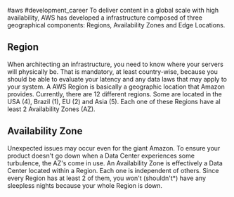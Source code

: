 #aws #development_career 
To deliver content in a global scale with high availability, AWS has developed a infrastructure composed of three geographical components: Regions, Availability Zones and Edge Locations.

## Region
When architecting an infrastructure, you need to know where your servers will physically be. That is mandatory, at least country-wise, because you should be able to evaluate your latency and any data laws that may apply to your system. 
A AWS Region is basically a geographic location that Amazon provides. Currently, there are 12 different regions. Some are located in the USA (4), Brazil (1), EU (2) and Asia (5).
Each one of these Regions have al least 2 Availability Zones (AZ).

## Availability Zone 
Unexpected issues may occur even for the giant Amazon. To ensure your product doesn't go down when a Data Center experiences some turbulence, the AZ's come in use. An Availability Zone is effectively a Data Center located within a Region. Each one is independent of others. Since every Region has at least 2 of them, you won't (shouldn't*) have any sleepless nights because your whole Region is down.
